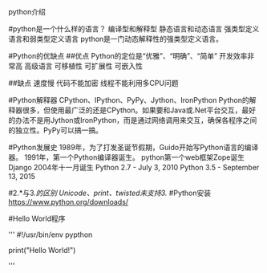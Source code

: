 python介绍

#python是一个什么样的语言？
编译型和解释型
静态语言和动态语言
强类型定义语言和弱类型定义语言
python是一门动态解释性的强类型定义语言。

#Python的优缺点
##优点
Python的定位是“优雅”、“明确”、“简单”
开发效率非常高
高级语言
可移植性
可扩展性
可嵌入性

##缺点
速度慢
代码不能加密
线程不能利用多CPU问题

#Python解释器
CPython、IPython、PyPy、Jython、IronPython
Python的解释器很多，但使用最广泛的还是CPython。如果要和Java或.Net平台交互，最好的办法不是用Jython或IronPython，而是通过网络调用来交互，确保各程序之间的独立性。PyPy可以搞一搞。

#Python发展史
1989年，为了打发圣诞节假期，Guido开始写Python语言的编译器。
1991年，第一个Python编译器诞生。
python第一个web框架Zope诞生
Django 2004年十一月诞生
Python 2.7 - July 3, 2010
Python 3.5 - September 13, 2015

#2.*与3.*的区别
Unicode、print、twisted未支持3.*
#Python安装
https://www.python.org/downloads/

#Hello World程序

'''
#!/usr/bin/env pypthon

print("Hello World!")

'''
